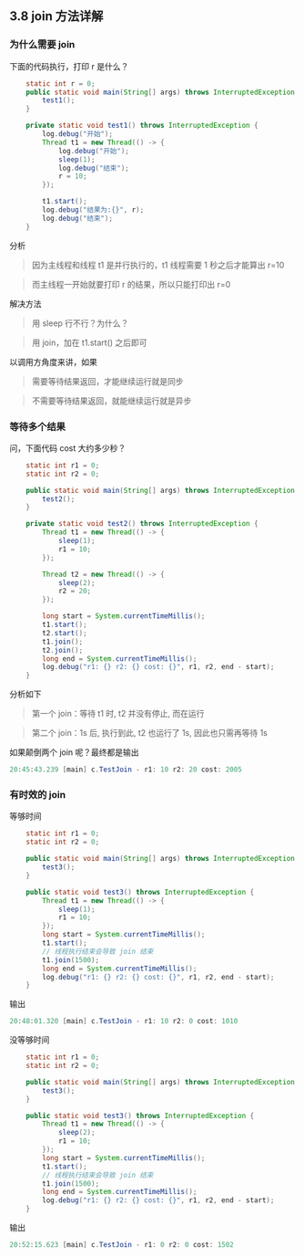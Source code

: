 ## 3.8 join 方法详解

### 为什么需要 join
下面的代码执行，打印 r 是什么？
```java
	static int r = 0;
	public static void main(String[] args) throws InterruptedException {
 		test1();
	}

	private static void test1() throws InterruptedException {
 		log.debug("开始");
 		Thread t1 = new Thread(() -> {
 			log.debug("开始");
 			sleep(1);
 			log.debug("结束");
 			r = 10;
 		});

 		t1.start();
 		log.debug("结果为:{}", r);
 		log.debug("结束");
	}
```

分析
>因为主线程和线程 t1 是并行执行的，t1 线程需要 1 秒之后才能算出 r=10

>而主线程一开始就要打印 r 的结果，所以只能打印出 r=0

解决方法
>用 sleep 行不行？为什么？

>用 join，加在 t1.start() 之后即可

以调用方角度来讲，如果
>需要等待结果返回，才能继续运行就是同步

>不需要等待结果返回，就能继续运行就是异步

### 等待多个结果
问，下面代码 cost 大约多少秒？
```java
	static int r1 = 0;
	static int r2 = 0;

	public static void main(String[] args) throws InterruptedException {
 		test2();
	}

	private static void test2() throws InterruptedException {
 		Thread t1 = new Thread(() -> {
 			sleep(1);
 			r1 = 10;
 		});

 		Thread t2 = new Thread(() -> {
 			sleep(2);
 			r2 = 20;
 		});

 		long start = System.currentTimeMillis();
 		t1.start();
 		t2.start();
 		t1.join();
 		t2.join();
 		long end = System.currentTimeMillis();
 		log.debug("r1: {} r2: {} cost: {}", r1, r2, end - start);
	}

```
分析如下
>第一个 join：等待 t1 时, t2 并没有停止, 而在运行

>第二个 join：1s 后, 执行到此, t2 也运行了 1s, 因此也只需再等待 1s

如果颠倒两个 join 呢？最终都是输出
```java
20:45:43.239 [main] c.TestJoin - r1: 10 r2: 20 cost: 2005
```

### 有时效的 join
等够时间
```java
	static int r1 = 0;
	static int r2 = 0;

	public static void main(String[] args) throws InterruptedException {
 		test3();
	}

	public static void test3() throws InterruptedException {
 		Thread t1 = new Thread(() -> {
 			sleep(1);
 			r1 = 10;
 		});
 		long start = System.currentTimeMillis();
 		t1.start();
 		// 线程执行结束会导致 join 结束
 		t1.join(1500);
 		long end = System.currentTimeMillis();
 		log.debug("r1: {} r2: {} cost: {}", r1, r2, end - start);
	}
```
输出
```java
20:48:01.320 [main] c.TestJoin - r1: 10 r2: 0 cost: 1010
```
没等够时间
```java
	static int r1 = 0;
	static int r2 = 0;

	public static void main(String[] args) throws InterruptedException {
	 	test3();
	}

	public static void test3() throws InterruptedException {
	 	Thread t1 = new Thread(() -> {
	 		sleep(2);
	 		r1 = 10;
	 	});
	 	long start = System.currentTimeMillis();
	 	t1.start();
	 	// 线程执行结束会导致 join 结束
	 	t1.join(1500);
	 	long end = System.currentTimeMillis();
	 	log.debug("r1: {} r2: {} cost: {}", r1, r2, end - start);
	}

```
输出
```java
20:52:15.623 [main] c.TestJoin - r1: 0 r2: 0 cost: 1502
```